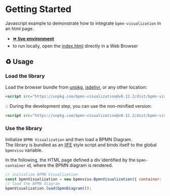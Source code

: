 # Getting Started

Javascript example to demonstrate how to integrate `bpmn-visualization` in an html page.
- [__:fast_forward: live environment__](https://cdn.statically.io/gh/process-analytics/bpmn-visualization-examples/master/examples/display-bpmn-diagram/01-getting-started/index.html)
- to run locally, open the [index.html](index.html) directly in a Web Browser

## ♻️ Usage

### Load the library
Load the browser bundle from [unpkg](https://unpkg.com/browse/bpmn-visualization), [jsdelivr](https://www.jsdelivr.com/package/npm/bpmn-visualization),
or any other location:
```html
<script src="https://unpkg.com/bpmn-visualization@v0.12.2/dist/bpmn-visualization.min.js"></script>
```

💡 During the development step, you can use the non-minified version:
```html
<script src="https://unpkg.com/bpmn-visualization@v0.12.2/dist/bpmn-visualization.js"></script>
```

### Use the library

Initialize `BPMN Visualization` and then load a BPMN Diagram. \
The library is bundled as an [IIFE](https://developer.mozilla.org/en-US/docs/Glossary/IIFE) style script and binds itself to the global `bpmnvisu` variable.

In the following, the HTML page defined a div identified by the `bpmn-container` id, where the BPMN diagram is rendered. 

```javascript
// initialize BPMN Visualization
const bpmnVisualization = new bpmnvisu.BpmnVisualization({ container: 'bpmn-container' });
// load the BPMN diagram
bpmnVisualization.load(bpmnDiagram());
```

